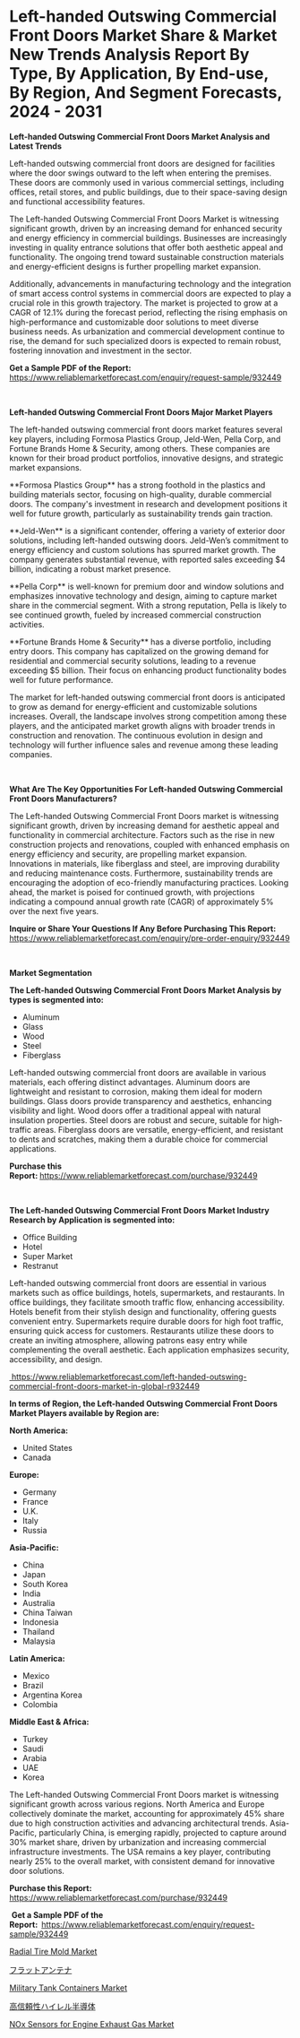 <p><h1>Left-handed Outswing Commercial Front Doors Market Share & Market New Trends Analysis Report By Type, By Application, By End-use, By Region, And Segment Forecasts, 2024 - 2031</h1></p><p><strong>Left-handed Outswing Commercial Front Doors Market Analysis and Latest Trends</strong></p>
<p><p>Left-handed outswing commercial front doors are designed for facilities where the door swings outward to the left when entering the premises. These doors are commonly used in various commercial settings, including offices, retail stores, and public buildings, due to their space-saving design and functional accessibility features.</p><p>The Left-handed Outswing Commercial Front Doors Market is witnessing significant growth, driven by an increasing demand for enhanced security and energy efficiency in commercial buildings. Businesses are increasingly investing in quality entrance solutions that offer both aesthetic appeal and functionality. The ongoing trend toward sustainable construction materials and energy-efficient designs is further propelling market expansion.</p><p>Additionally, advancements in manufacturing technology and the integration of smart access control systems in commercial doors are expected to play a crucial role in this growth trajectory. The market is projected to grow at a CAGR of 12.1% during the forecast period, reflecting the rising emphasis on high-performance and customizable door solutions to meet diverse business needs. As urbanization and commercial development continue to rise, the demand for such specialized doors is expected to remain robust, fostering innovation and investment in the sector.</p></p>
<p><strong>Get a Sample PDF of the Report:&nbsp;</strong> <a href="https://www.reliablemarketforecast.com/enquiry/request-sample/932449">https://www.reliablemarketforecast.com/enquiry/request-sample/932449</a></p>
<p>&nbsp;</p>
<p><strong>Left-handed Outswing Commercial Front Doors Major Market Players</strong></p>
<p><p>The left-handed outswing commercial front doors market features several key players, including Formosa Plastics Group, Jeld-Wen, Pella Corp, and Fortune Brands Home & Security, among others. These companies are known for their broad product portfolios, innovative designs, and strategic market expansions.</p><p>**Formosa Plastics Group** has a strong foothold in the plastics and building materials sector, focusing on high-quality, durable commercial doors. The company's investment in research and development positions it well for future growth, particularly as sustainability trends gain traction.</p><p>**Jeld-Wen** is a significant contender, offering a variety of exterior door solutions, including left-handed outswing doors. Jeld-Wen’s commitment to energy efficiency and custom solutions has spurred market growth. The company generates substantial revenue, with reported sales exceeding $4 billion, indicating a robust market presence.</p><p>**Pella Corp** is well-known for premium door and window solutions and emphasizes innovative technology and design, aiming to capture market share in the commercial segment. With a strong reputation, Pella is likely to see continued growth, fueled by increased commercial construction activities.</p><p>**Fortune Brands Home & Security** has a diverse portfolio, including entry doors. This company has capitalized on the growing demand for residential and commercial security solutions, leading to a revenue exceeding $5 billion. Their focus on enhancing product functionality bodes well for future performance.</p><p>The market for left-handed outswing commercial front doors is anticipated to grow as demand for energy-efficient and customizable solutions increases. Overall, the landscape involves strong competition among these players, and the anticipated market growth aligns with broader trends in construction and renovation. The continuous evolution in design and technology will further influence sales and revenue among these leading companies.</p></p>
<p>&nbsp;</p>
<p><strong>What Are The Key Opportunities For Left-handed Outswing Commercial Front Doors Manufacturers?</strong></p>
<p><p>The Left-handed Outswing Commercial Front Doors market is witnessing significant growth, driven by increasing demand for aesthetic appeal and functionality in commercial architecture. Factors such as the rise in new construction projects and renovations, coupled with enhanced emphasis on energy efficiency and security, are propelling market expansion. Innovations in materials, like fiberglass and steel, are improving durability and reducing maintenance costs. Furthermore, sustainability trends are encouraging the adoption of eco-friendly manufacturing practices. Looking ahead, the market is poised for continued growth, with projections indicating a compound annual growth rate (CAGR) of approximately 5% over the next five years.</p></p>
<p><strong>Inquire or Share Your Questions If Any Before Purchasing This Report:</strong> <a href="https://www.reliablemarketforecast.com/enquiry/pre-order-enquiry/932449">https://www.reliablemarketforecast.com/enquiry/pre-order-enquiry/932449</a></p>
<p>&nbsp;</p>
<p><strong>Market Segmentation</strong></p>
<p><strong>The Left-handed Outswing Commercial Front Doors Market Analysis by types is segmented into:</strong></p>
<p><ul><li>Aluminum</li><li>Glass</li><li>Wood</li><li>Steel</li><li>Fiberglass</li></ul></p>
<p><p>Left-handed outswing commercial front doors are available in various materials, each offering distinct advantages. Aluminum doors are lightweight and resistant to corrosion, making them ideal for modern buildings. Glass doors provide transparency and aesthetics, enhancing visibility and light. Wood doors offer a traditional appeal with natural insulation properties. Steel doors are robust and secure, suitable for high-traffic areas. Fiberglass doors are versatile, energy-efficient, and resistant to dents and scratches, making them a durable choice for commercial applications.</p></p>
<p><strong>Purchase this Report:&nbsp;</strong><a href="https://www.reliablemarketforecast.com/purchase/932449">https://www.reliablemarketforecast.com/purchase/932449</a></p>
<p>&nbsp;</p>
<p><strong>The Left-handed Outswing Commercial Front Doors Market Industry Research by Application is segmented into:</strong></p>
<p><ul><li>Office Building</li><li>Hotel</li><li>Super Market</li><li>Restranut</li></ul></p>
<p><p>Left-handed outswing commercial front doors are essential in various markets such as office buildings, hotels, supermarkets, and restaurants. In office buildings, they facilitate smooth traffic flow, enhancing accessibility. Hotels benefit from their stylish design and functionality, offering guests convenient entry. Supermarkets require durable doors for high foot traffic, ensuring quick access for customers. Restaurants utilize these doors to create an inviting atmosphere, allowing patrons easy entry while complementing the overall aesthetic. Each application emphasizes security, accessibility, and design.</p></p>
<p><a href="https://www.reliablemarketforecast.com/left-handed-outswing-commercial-front-doors-market-in-global-r932449">&nbsp;https://www.reliablemarketforecast.com/left-handed-outswing-commercial-front-doors-market-in-global-r932449</a></p>
<p><strong>In terms of Region, the Left-handed Outswing Commercial Front Doors Market Players available by Region are:</strong></p>
<p>
    <p> <strong> North America: </strong>
        <ul>
            <li>United States</li>
            <li>Canada</li>
        </ul>
        </p> 
    <p> <strong> Europe: </strong>
        <ul>
            <li>Germany</li>
            <li>France</li>
            <li>U.K.</li>
            <li>Italy</li>
            <li>Russia</li>
        </ul>
        </p> 
    <p> <strong> Asia-Pacific: </strong>
        <ul>
            <li>China</li>
            <li>Japan</li>
            <li>South Korea</li>
            <li>India</li>
            <li>Australia</li>
            <li>China Taiwan</li>
            <li>Indonesia</li>
            <li>Thailand</li>
            <li>Malaysia</li>
        </ul>
        </p> 
    <p> <strong> Latin America: </strong>
        <ul>
            <li>Mexico</li>
            <li>Brazil</li>
            <li>Argentina Korea</li>
            <li>Colombia</li>
        </ul>
        </p> 
    <p> <strong> Middle East & Africa: </strong>
        <ul>
            <li>Turkey</li>
            <li>Saudi</li>
            <li>Arabia</li>
            <li>UAE</li>
            <li>Korea</li>
        </ul>
    </p>
    </p>
<p><p>The Left-handed Outswing Commercial Front Doors market is witnessing significant growth across various regions. North America and Europe collectively dominate the market, accounting for approximately 45% share due to high construction activities and advancing architectural trends. Asia-Pacific, particularly China, is emerging rapidly, projected to capture around 30% market share, driven by urbanization and increasing commercial infrastructure investments. The USA remains a key player, contributing nearly 25% to the overall market, with consistent demand for innovative door solutions.</p></p>
<p><strong>Purchase this Report: </strong><a href="https://www.reliablemarketforecast.com/purchase/932449">https://www.reliablemarketforecast.com/purchase/932449</a></p>
<p>&nbsp;<strong>Get a Sample PDF of the Report:&nbsp;&nbsp;</strong><a href="https://www.reliablemarketforecast.com/enquiry/request-sample/932449">https://www.reliablemarketforecast.com/enquiry/request-sample/932449</a></p>
<p><strong></strong></p>
<p><p><a href="https://issuu.com/reportprime-2/docs/radial-tire-mold-market-size-2030.p_1b3f275f11d0aa">Radial Tire Mold Market</a></p><p><a href="https://medium.com/@sandymann91/%E3%83%95%E3%83%A9%E3%83%83%E3%83%88%E3%82%A2%E3%83%B3%E3%83%86%E3%83%8A%E7%94%A3%E6%A5%AD%E3%81%AB%E9%96%A2%E3%81%99%E3%82%8B%E6%B4%9E%E5%AF%9F-%E5%B8%82%E5%A0%B4%E3%81%AE%E8%B2%A1%E5%8B%99%E7%8A%B6%E6%B3%81-%E5%B8%82%E5%A0%B4%E8%A6%8F%E6%A8%A1-%E3%81%8A%E3%82%88%E3%81%B32031%E5%B9%B4%E3%81%BE%E3%81%A7%E3%81%AE%E5%8F%8E%E7%9B%8A%E5%88%86%E6%9E%90-22ce60f07754?postPublishedType=initial">フラットアンテナ</a></p><p><a href="https://medium.com/@sac-m/the-military-tank-containers-market-has-witnessed-significant-growth-in-recent-years-and-this-09de48a1de2e">Military Tank Containers Market</a></p><p><a href="https://medium.com/@sandymann91/%E3%83%8F%E3%82%A4%E3%83%AC%E3%83%AA%E3%83%A9%E3%82%A4%E3%82%A2%E3%83%93%E3%83%AA%E3%83%86%E3%82%A3-hirel-%E5%8D%8A%E5%B0%8E%E4%BD%93%E5%B8%82%E5%A0%B4%E3%81%AE%E6%96%B0%E8%88%88%E3%83%88%E3%83%AC%E3%83%B3%E3%83%89%E3%81%A82024%E5%B9%B4%E3%81%8B%E3%82%892031%E5%B9%B4%E3%81%BE%E3%81%A7%E3%81%AE%E5%B0%86%E6%9D%A5%E5%B1%95%E6%9C%9B-862e6b2442e5?postPublishedType=initial">高信頼性ハイレル半導体</a></p><p><a href="https://issuu.com/reportprime-2/docs/nox-sensors-for-engine-exhaust-gas-_14cca2f6815206">NOx Sensors for Engine Exhaust Gas Market</a></p></p>